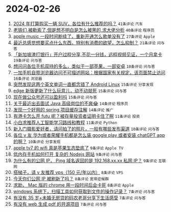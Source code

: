 # 2024-02-26

1. [2024 年打算购买一辆 SUV，各位有什么推荐的吗？](https://www.v2ex.com/t/1018409) `41条评论` `汽车`
1. [老铁们,被勒索了,但是想不明白是怎么被黑的,求大佬分析](https://www.v2ex.com/t/1018377) `40条评论` `程序员`
1. [apple music 一段时间断续了，重新开通怎么歌单没有了](https://www.v2ex.com/t/1018357) `27条评论` `Apple`
1. [最近总感觉想要买点什么东西，特别有消费的欲望，怎么抑制？](https://www.v2ex.com/t/1018423) `21条评论` `问与答`
1. [「新加坡渣打银行」开户过程分享,不花一分钱，远程视频见证，一个月拿卡](https://www.v2ex.com/t/1018371) `19条评论` `问与答`
1. [想问问各位手机双持的多么，类似于一部苹果，一部安卓](https://www.v2ex.com/t/1018414) `18条评论` `问与答`
1. [一加手机自带浏览器访问不可描述网站：根据国家有关规定，该页面禁止访问](https://www.v2ex.com/t/1018430) `16条评论` `浏览器`
1. [突然发现这两个英文单词一直都念错了 Android Linux](https://www.v2ex.com/t/1018408) `15条评论` `分享发现`
1. [edge 新版更新了什么玩意儿，动不动就死](https://www.v2ex.com/t/1018365) `15条评论` `问与答`
1. [现在做公众号还可以盈利吗](https://www.v2ex.com/t/1018363) `15条评论` `问与答`
1. [关于最近出去面试 Java 高级岗位的不爽😂](https://www.v2ex.com/t/1018420) `14条评论` `程序员`
1. [发现一个好用的 spring 项目缓存注解](https://www.v2ex.com/t/1018373) `14条评论` `推广`
1. [有港卡怎么开 futu 呢？被存量投资者证明卡住了啊](https://www.v2ex.com/t/1018442) `11条评论` `投资`
1. [小白求推荐人工智能学习路线和教程](https://www.v2ex.com/t/1018376) `11条评论` `Python`
1. [新入门摄影爱好者，请问拍了的照片，一般有哪些发布渠道](https://www.v2ex.com/t/1018413) `10条评论` `问与答`
1. [各位 v 友 华为或者荣耀手机都是怎么装 google play 或者安装 chatGPT app 的啊？](https://www.v2ex.com/t/1018367) `10条评论` `分享发现`
1. [apple tv7 的 wifi 真是苹果生态垫底了](https://www.v2ex.com/t/1018375) `9条评论` `Apple TV`
1. [低内存手机如何打开 复杂的 Nodejs 网站](https://www.v2ex.com/t/1018374) `9条评论` `问与答`
1. [为什么有的公网 IP， Ping 域名返回的是 192.168.xx.xx 私网 IP？](https://www.v2ex.com/t/1018358) `9条评论` `互联网`
1. [搭梯子，请 v 友推荐 vps（150 元/年以内）](https://www.v2ex.com/t/1018427) `8条评论` `VPS`
1. [今天你们公网 IP 被刷新了吗？](https://www.v2ex.com/t/1018402) `8条评论` `宽带症候群`
1. [求助， Mac 版的 chrome 用一段时间后会卡死](https://www.v2ex.com/t/1018362) `8条评论` `Apple`
1. [windows 系统下，扫描工具如何获取到文件的操作记录？](https://www.v2ex.com/t/1018428) `7条评论` `问与答`
1. [有没有 35 岁+未婚无房贷的码农老哥分享下生活感受](https://www.v2ex.com/t/1018412) `7条评论` `问与答`
1. [有没有 web 生成 pdf 的开源项目](https://www.v2ex.com/t/1018401) `7条评论` `问与答`
